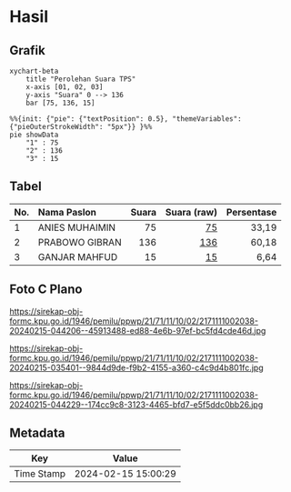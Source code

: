# Hasil

## Grafik

```mermaid
xychart-beta
    title "Perolehan Suara TPS"
    x-axis [01, 02, 03]
    y-axis "Suara" 0 --> 136
    bar [75, 136, 15]
```

```mermaid
%%{init: {"pie": {"textPosition": 0.5}, "themeVariables": {"pieOuterStrokeWidth": "5px"}} }%%
pie showData
    "1" : 75
    "2" : 136
    "3" : 15
```

## Tabel

| No. | Nama Paslon    | Suara | Suara (raw) | Persentase |
|:--- |:-------------- | -----:| -----------:| ----------:|
| 1   | ANIES MUHAIMIN | 75    | [75][p-1]   | 33,19      |
| 2   | PRABOWO GIBRAN | 136   | [136][p-2]  | 60,18      |
| 3   | GANJAR MAHFUD  | 15    | [15][p-3]   | 6,64       |


[p-1]: https://github.com/gigit-pemilu/pemilu-2024-21-kepulauan-riau/blob/main/pilpres/hitung-suara/sub/21-kepulauan-riau/sub/71-kota-batam/sub/11-sagulung/sub/1002-sungai-binti/sub/038-tps/sub/paslon-1.txt
[p-2]: https://github.com/gigit-pemilu/pemilu-2024-21-kepulauan-riau/blob/main/pilpres/hitung-suara/sub/21-kepulauan-riau/sub/71-kota-batam/sub/11-sagulung/sub/1002-sungai-binti/sub/038-tps/sub/paslon-2.txt
[p-3]: https://github.com/gigit-pemilu/pemilu-2024-21-kepulauan-riau/blob/main/pilpres/hitung-suara/sub/21-kepulauan-riau/sub/71-kota-batam/sub/11-sagulung/sub/1002-sungai-binti/sub/038-tps/sub/paslon-3.txt

## Foto C Plano

https://sirekap-obj-formc.kpu.go.id/1946/pemilu/ppwp/21/71/11/10/02/2171111002038-20240215-044206--45913488-ed88-4e6b-97ef-bc5fd4cde46d.jpg

https://sirekap-obj-formc.kpu.go.id/1946/pemilu/ppwp/21/71/11/10/02/2171111002038-20240215-035401--9844d9de-f9b2-4155-a360-c4c9d4b801fc.jpg

https://sirekap-obj-formc.kpu.go.id/1946/pemilu/ppwp/21/71/11/10/02/2171111002038-20240215-044229--174cc9c8-3123-4465-bfd7-e5f5ddc0bb26.jpg


## Metadata

| Key        | Value               |
| ---------- | ------------------- |
| Time Stamp | 2024-02-15 15:00:29 |



